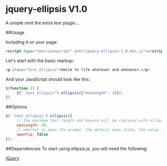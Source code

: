 # jquery-ellipsis V1.0
A simple omit the extra text plugin...

##Usage

Including it on your page:

```html
<script type="text/javascript" src="jquery-ellipsis-1.0.min.js"></script>
```

Let's start with the basic markup:

```html
<p class="text_ellipsis">Smile to life whatever and whenever.</p>
```

And your JavaScript should look like this:

```js
$(function () {
     $(".text_ellipsis").ellipsis({"maxLength": 30});
})
```

##Options

```js
$('.text_ellipsis').ellipsis({
     // the maximum text length and beyond will be replaced with ellipses
     maxLength: 30,
     // whether to open the prompt, the default open state, the value is true
     openTip: false
});
```

##Dependencies
To start using ellipsis.js, you will need the following:

[jQuery](http://jquery.com/download/)
